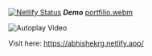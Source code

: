 
[![Netlify Status](https://api.netlify.com/api/v1/badges/1a4c9a31-320c-43f6-bfe5-356aacc6635b/deploy-status)](https://app.netlify.com/sites/abhishekrg/deploys)
***Demo***
[portfilio.webm](https://github.com/user-attachments/assets/9d0fb57a-5e10-432a-8671-ab251cee583d)


![Autoplay Video](https://github.com/user-attachments/assets/9d0fb57a-5e10-432a-8671-ab251cee583d)



Visit here: https://abhishekrg.netlify.app/
